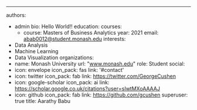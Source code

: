 ---
authors:
- admin
bio: Hello World!!
education:
  courses:
  - course: Masters of Business Analytics
    year: 2021
email: abab0012@student.monash.edu
interests:
- Data Analysis
- Machine Learning
- Data Visualization
organizations:
- name: Monash University
  url: "www.monash.edu"
role: Student
social:
- icon: envelope
  icon_pack: fas
  link: '#contact'
- icon: twitter
  icon_pack: fab
  link: https://twitter.com/GeorgeCushen
- icon: google-scholar
  icon_pack: ai
  link: https://scholar.google.co.uk/citations?user=sIwtMXoAAAAJ
- icon: github
  icon_pack: fab
  link: https://github.com/gcushen
superuser: true
title: Aarathy Babu


